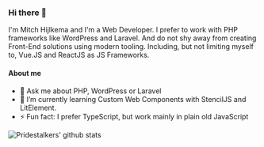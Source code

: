 ### Hi there 👋

I'm Mitch Hijlkema and I'm a Web Developer. I prefer to work with PHP frameworks like WordPress and Laravel. And do not shy away from creating Front-End solutions using modern tooling. Including, but not limiting myself to, Vue.JS and ReactJS as JS Frameworks.

#### About me

- 💬 Ask me about PHP, WordPress or Laravel
- 🌱 I’m currently learning Custom Web Components with StencilJS and LitElement.
- ⚡ Fun fact: I prefer TypeScript, but work mainly in plain old JavaScript

![Pridestalkers' github stats](https://github-readme-stats.vercel.app/api?username=pridestalker&show_icons=true&theme=radical&count_private=true)

<!--
**Pridestalker/Pridestalker** is a ✨ _special_ ✨ repository because its `README.md` (this file) appears on your GitHub profile.

Here are some ideas to get you started:

- 🔭 I’m currently working on ...
- 🌱 I’m currently learning ...
- 👯 I’m looking to collaborate on ...
- 🤔 I’m looking for help with ...
- 💬 Ask me about ...
- 📫 How to reach me: ...
- 😄 Pronouns: ...
- ⚡ Fun fact: ...
-->
